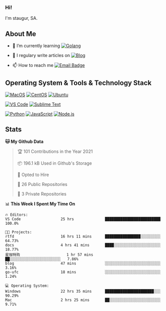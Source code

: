 ### Hi!

I'm staugur, SA.

## About Me

- 🌱 I’m currently learning [![Golang](https://img.shields.io/badge/-Go-7fd5ea?logo=go)](https:/golang.org/)

- 📝 I regulary write articles on [![Blog](https://img.shields.io/badge/-Blog-629ccd?style=for-the-badge&logo=python&logoColor=ffffff)](https://blog.saintic.com)

- 📫 How to reach me [![Email Badge](https://img.shields.io/badge/-email-c14438?style=for-the-badge&logo=Gmail&logoColor=ffffff)](mailto:me@tcw.im)

## Operating System & Tools & Technology Stack

[![MacOS](https://img.shields.io/badge/macOS-Catalina-292e33?style=flat-square&logo=apple&logoColor=ffffff)](https://www.apple.com/macos/catalina/)
[![CentOS](https://img.shields.io/badge/CentOS-7.0-292e33?style=flat-square&logo=CentOS&logoColor=)](https://www.centos.org/)
[![Ubuntu](https://img.shields.io/badge/Ubuntu-18-292e33?style=flat-square&logo=Ubuntu&logoColor=e95420)](https://www.ubuntu.com/)

[![VS Code](https://img.shields.io/badge/IDE-VSCode-292e33?style=flat-square&logo=Visual-studio-code)](https://code.visualstudio.com/)
[![Sublime Text](https://img.shields.io/badge/IDE-SublimeText-black?style=flat-square&logo=Sublime+Text)](https://www.sublimetext.com/)


[![Python](https://img.shields.io/badge/-Python-3776AB?style=flat-square&logo=python&logoColor=ffffff)](https://www.python.org/)
[![JavaScript](https://img.shields.io/badge/-JavaScript-%23F7DF1C?style=flat-square&logo=javascript&logoColor=000000&labelColor=%23F7DF1C&color=%23FFCE5A)](https://www.javascript.com/)
[![Node.js](https://img.shields.io/badge/-Node.js-00ADD8?style=flat-square&logo=node.js&logoColor=ffffff)](https://nodejs.org/)

## Stats

<!--START_SECTION:waka-->
**🐱 My Github Data** 

> 🏆 101 Contributions in the Year 2021
 > 
> 📦 196.1 kB Used in Github's Storage 
 > 
> 💼 Opted to Hire
 > 
> 📜 26 Public Repositories 
 > 
> 🔑 3 Private Repositories  
 > 
📊 **This Week I Spent My Time On** 

```text
🔥 Editors: 
VS Code                  25 hrs              █████████████████████████   100.0%

🐱‍💻 Projects: 
rtfd                     16 hrs 11 mins      ████████████████░░░░░░░░░   64.73% 
docs                     4 hrs 41 mins       ████░░░░░░░░░░░░░░░░░░░░░   18.77% 
星咖特购                     1 hr 57 mins        ██░░░░░░░░░░░░░░░░░░░░░░░   7.86% 
blog                     47 mins             ░░░░░░░░░░░░░░░░░░░░░░░░░   3.16% 
go-ufc                   18 mins             ░░░░░░░░░░░░░░░░░░░░░░░░░   1.24%

💻 Operating System: 
Windows                  22 hrs 35 mins      ██████████████████████░░░   90.29% 
Mac                      2 hrs 25 mins       ██░░░░░░░░░░░░░░░░░░░░░░░   9.71%

```


<!--END_SECTION:waka-->
